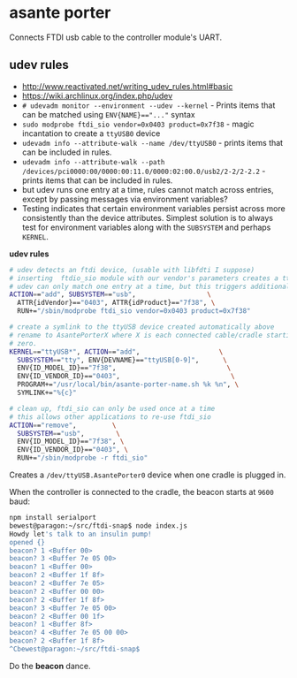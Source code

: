 
# asante porter

Connects FTDI usb cable to the controller module's UART.

## udev rules

* http://www.reactivated.net/writing_udev_rules.html#basic
* https://wiki.archlinux.org/index.php/udev
* `# udevadm monitor --environment --udev --kernel` - Prints items that can be
  matched using `ENV{NAME}=="..."` syntax
* `sudo modprobe ftdi_sio vendor=0x0403 product=0x7f38` - magic incantation to create a `ttyUSB0` device
* `udevadm info --attribute-walk --name /dev/ttyUSB0` - prints items that can
  be included in rules.
* `udevadm info --attribute-walk --path /devices/pci0000:00/0000:00:11.0/0000:02:00.0/usb2/2-2/2-2.2` - prints items that can
  be included in rules.
* but udev runs one entry at a time, rules cannot match across
  entries, except by passing messages via environment variables?
* Testing indicates that certain environment variables persist across
  more consistently than the device attributes.  Simplest solution is
  to always test for environment variables along with the `SUBSYSTEM`
  and perhaps `KERNEL`.

**udev rules**
```bash
# udev detects an ftdi device, (usable with libfdti I suppose)
# inserting  ftdio_sio module with our vendor's parameters creates a ttyUSB0
# udev can only match one entry at a time, but this triggers additional add entries.
ACTION=="add", SUBSYSTEM=="usb",                  \
  ATTR{idVendor}=="0403", ATTR{idProduct}=="7f38", \
  RUN+="/sbin/modprobe ftdi_sio vendor=0x0403 product=0x7f38"

# create a symlink to the ttyUSB device created automatically above
# rename to AsantePorterX where X is each connected cable/cradle starting at
# zero.
KERNEL=="ttyUSB*", ACTION=="add",                    \
  SUBSYSTEM=="tty", ENV{DEVNAME}=="ttyUSB[0-9]",      \
  ENV{ID_MODEL_ID}=="7f38",                            \
  ENV{ID_VENDOR_ID}=="0403",                            \
  PROGRAM+="/usr/local/bin/asante-porter-name.sh %k %n", \
  SYMLINK+="%{c}"

# clean up, ftdi_sio can only be used once at a time
# this allows other applications to re-use ftdi_sio
ACTION=="remove",         \
  SUBSYSTEM=="usb",        \
  ENV{ID_MODEL_ID}=="7f38", \
  ENV{ID_VENDOR_ID}=="0403", \
  RUN+="/sbin/modprobe -r ftdi_sio"

```
Creates a `/dev/ttyUSB.AsantePorter0` device when one cradle is plugged in.

When the controller is connected to the cradle, the beacon starts at `9600` baud:

```bash
npm install serialport
bewest@paragon:~/src/ftdi-snap$ node index.js 
Howdy let's talk to an insulin pump!
opened {}
beacon? 1 <Buffer 00>
beacon? 3 <Buffer 7e 05 00>
beacon? 1 <Buffer 00>
beacon? 2 <Buffer 1f 8f>
beacon? 2 <Buffer 7e 05>
beacon? 2 <Buffer 00 00>
beacon? 2 <Buffer 1f 8f>
beacon? 3 <Buffer 7e 05 00>
beacon? 2 <Buffer 00 1f>
beacon? 1 <Buffer 8f>
beacon? 4 <Buffer 7e 05 00 00>
beacon? 2 <Buffer 1f 8f>
^Cbewest@paragon:~/src/ftdi-snap$ 

```

Do the **beacon** dance.

